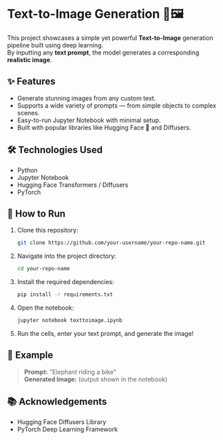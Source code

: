 # Text-to-Image Generation 🚀🖼️

This project showcases a simple yet powerful **Text-to-Image** generation pipeline built using deep learning.  
By inputting any **text prompt**, the model generates a corresponding **realistic image**.

## ✨ Features
- Generate stunning images from any custom text.
- Supports a wide variety of prompts — from simple objects to complex scenes.
- Easy-to-run Jupyter Notebook with minimal setup.
- Built with popular libraries like Hugging Face 🤗 and Diffusers.

## 🛠️ Technologies Used
- Python
- Jupyter Notebook
- Hugging Face Transformers / Diffusers
- PyTorch

## 📄 How to Run
1. Clone this repository:
   ```bash
   git clone https://github.com/your-username/your-repo-name.git
   ```
2. Navigate into the project directory:
   ```bash
   cd your-repo-name
   ```
3. Install the required dependencies:
   ```bash
   pip install -r requirements.txt
   ```
4. Open the notebook:
   ```bash
   jupyter notebook texttoimage.ipynb
   ```
5. Run the cells, enter your text prompt, and generate the image!

## 📌 Example
> **Prompt:** "Elephant riding a bike"  
> **Generated Image:** (output shown in the notebook)

## 📚 Acknowledgements
- Hugging Face Diffusers Library
- PyTorch Deep Learning Framework
